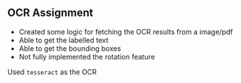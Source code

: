 ## OCR Assignment

- Created some logic for fetching the OCR results from a image/pdf
- Able to get the labelled text
- Able to get the bounding boxes
- Not fully implemented the rotation feature

Used `tesseract` as the OCR

